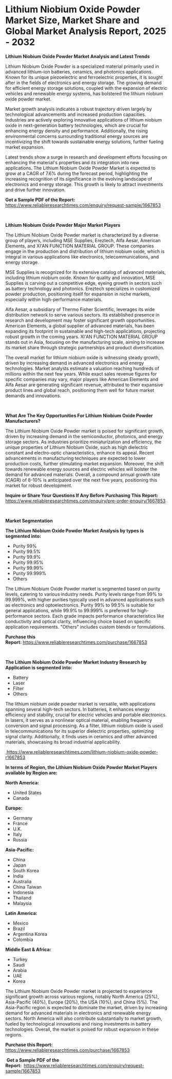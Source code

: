 <p><h1>Lithium Niobium Oxide Powder Market Size, Market Share and Global Market Analysis Report, 2025 - 2032</h1></p><p><strong>Lithium Niobium Oxide Powder Market Analysis and Latest Trends</strong></p>
<p><p>Lithium Niobium Oxide Powder is a specialized material primarily used in advanced lithium-ion batteries, ceramics, and photonics applications. Known for its unique piezoelectric and ferroelectric properties, it is sought after in the fields of electronics and energy storage. The growing demand for efficient energy storage solutions, coupled with the expansion of electric vehicles and renewable energy systems, has bolstered the lithium niobium oxide powder market.</p><p>Market growth analysis indicates a robust trajectory driven largely by technological advancements and increased production capacities. Industries are actively exploring innovative applications of lithium niobium oxide in next-generation battery technologies, which are crucial for enhancing energy density and performance. Additionally, the rising environmental concerns surrounding traditional energy sources are incentivizing the shift towards sustainable energy solutions, further fueling market expansion.</p><p>Latest trends show a surge in research and development efforts focusing on enhancing the material's properties and its integration into new applications. The Lithium Niobium Oxide Powder Market is expected to grow at a CAGR of 7.6% during the forecast period, highlighting the increasing recognition of its significance in the evolving landscape of electronics and energy storage. This growth is likely to attract investments and drive further innovation.</p></p>
<p><strong>Get a Sample PDF of the Report:&nbsp;</strong> <a href="https://www.reliableresearchtimes.com/enquiry/request-sample/1667853?utm_campaign=3384&utm_medium=2&utm_source=Github&utm_content=ia&utm_term=19042025&utm_id=lithium-niobium-oxide-powder">https://www.reliableresearchtimes.com/enquiry/request-sample/1667853</a></p>
<p>&nbsp;</p>
<p><strong>Lithium Niobium Oxide Powder Major Market Players</strong></p>
<p><p>The Lithium Niobium Oxide Powder market is characterized by a diverse group of players, including MSE Supplies, Ereztech, Alfa Aesar, American Elements, and XI'AN FUNCTION MATERIAL GROUP. These companies engage in the production and distribution of lithium niobium oxide, which is integral in various applications like electronics, telecommunications, and energy storage.</p><p>MSE Supplies is recognized for its extensive catalog of advanced materials, including lithium niobium oxide. Known for quality and innovation, MSE Supplies is carving out a competitive edge, eyeing growth in sectors such as battery technology and photonics. Ereztech specializes in customized powder production, positioning itself for expansion in niche markets, especially within high-performance materials. </p><p>Alfa Aesar, a subsidiary of Thermo Fisher Scientific, leverages its wide distribution network to serve various sectors. Its established presence in research and development may foster significant growth opportunities. American Elements, a global supplier of advanced materials, has been expanding its footprint in sustainable and high-tech applications, projecting robust growth in the coming years. XI'AN FUNCTION MATERIAL GROUP stands out in Asia, focusing on the manufacturing scale, aiming to increase its market share through strategic partnerships and product diversification.</p><p>The overall market for lithium niobium oxide is witnessing steady growth, driven by increasing demand in advanced electronics and energy technologies. Market analysts estimate a valuation reaching hundreds of millions within the next few years. While exact sales revenue figures for specific companies may vary, major players like American Elements and Alfa Aesar are generating significant revenue, attributed to their expansive product lines and global reach, positioning them well for future market demands and innovations.</p></p>
<p>&nbsp;</p>
<p><strong>What Are The Key Opportunities For Lithium Niobium Oxide Powder Manufacturers?</strong></p>
<p><p>The Lithium Niobium Oxide Powder market is poised for significant growth, driven by increasing demand in the semiconductor, photonics, and energy storage sectors. As industries prioritize miniaturization and efficiency, the unique properties of Lithium Niobium Oxide, such as high dielectric constant and electro-optic characteristics, enhance its appeal. Recent advancements in manufacturing techniques are expected to lower production costs, further stimulating market expansion. Moreover, the shift towards renewable energy sources and electric vehicles will bolster the demand for advanced materials. Overall, a compound annual growth rate (CAGR) of 8-10% is anticipated over the next five years, positioning this market for robust development.</p></p>
<p><strong>Inquire or Share Your Questions If Any Before Purchasing This Report:</strong> <a href="https://www.reliableresearchtimes.com/enquiry/pre-order-enquiry/1667853?utm_campaign=3384&utm_medium=2&utm_source=Github&utm_content=ia&utm_term=19042025&utm_id=lithium-niobium-oxide-powder">https://www.reliableresearchtimes.com/enquiry/pre-order-enquiry/1667853</a></p>
<p>&nbsp;</p>
<p><strong>Market Segmentation</strong></p>
<p><strong>The Lithium Niobium Oxide Powder Market Analysis by types is segmented into:</strong></p>
<p><ul><li>Purity 99%</li><li>Purity 99.5%</li><li>Purity 99.9%</li><li>Purity 99.95%</li><li>Purity 99.99%</li><li>Purity 99.999%</li><li>Others</li></ul></p>
<p><p>The Lithium Niobium Oxide Powder market is segmented based on purity levels, catering to various industry needs. Purity levels range from 99% to 99.999%, with higher purities typically used in advanced applications such as electronics and optoelectronics. Purity 99% to 99.5% is suitable for general applications, while 99.9% to 99.999% is preferred for high-performance sectors. Each grade impacts performance characteristics like conductivity and optical clarity, influencing choice based on specific application requirements. "Others" includes custom blends or formulations.</p></p>
<p><strong>Purchase this Report:&nbsp;</strong><a href="https://www.reliableresearchtimes.com/purchase/1667853?utm_campaign=3384&utm_medium=2&utm_source=Github&utm_content=ia&utm_term=19042025&utm_id=lithium-niobium-oxide-powder">https://www.reliableresearchtimes.com/purchase/1667853</a></p>
<p>&nbsp;</p>
<p><strong>The Lithium Niobium Oxide Powder Market Industry Research by Application is segmented into:</strong></p>
<p><ul><li>Battery</li><li>Laser</li><li>Filter</li><li>Others</li></ul></p>
<p><p>The lithium niobium oxide powder market is versatile, with applications spanning several high-tech sectors. In batteries, it enhances energy efficiency and stability, crucial for electric vehicles and portable electronics. In lasers, it serves as a nonlinear optical material, enabling frequency conversion and signal processing. As a filter, lithium niobium oxide is used in telecommunications for its superior dielectric properties, optimizing signal clarity. Additionally, it finds uses in ceramics and other advanced materials, showcasing its broad industrial applicability.</p></p>
<p><a href="https://www.reliableresearchtimes.com/lithium-niobium-oxide-powder-r1667853?utm_campaign=3384&utm_medium=2&utm_source=Github&utm_content=ia&utm_term=19042025&utm_id=lithium-niobium-oxide-powder">&nbsp;https://www.reliableresearchtimes.com/lithium-niobium-oxide-powder-r1667853</a></p>
<p><strong>In terms of Region, the Lithium Niobium Oxide Powder Market Players available by Region are:</strong></p>
<p>
    <p> <strong> North America: </strong>
        <ul>
            <li>United States</li>
            <li>Canada</li>
        </ul>
        </p> 
    <p> <strong> Europe: </strong>
        <ul>
            <li>Germany</li>
            <li>France</li>
            <li>U.K.</li>
            <li>Italy</li>
            <li>Russia</li>
        </ul>
        </p> 
    <p> <strong> Asia-Pacific: </strong>
        <ul>
            <li>China</li>
            <li>Japan</li>
            <li>South Korea</li>
            <li>India</li>
            <li>Australia</li>
            <li>China Taiwan</li>
            <li>Indonesia</li>
            <li>Thailand</li>
            <li>Malaysia</li>
        </ul>
        </p> 
    <p> <strong> Latin America: </strong>
        <ul>
            <li>Mexico</li>
            <li>Brazil</li>
            <li>Argentina Korea</li>
            <li>Colombia</li>
        </ul>
        </p> 
    <p> <strong> Middle East & Africa: </strong>
        <ul>
            <li>Turkey</li>
            <li>Saudi</li>
            <li>Arabia</li>
            <li>UAE</li>
            <li>Korea</li>
        </ul>
    </p>
    </p>
<p><p>The Lithium Niobium Oxide Powder market is projected to experience significant growth across various regions, notably North America (25%), Asia-Pacific (40%), Europe (20%), the USA (10%), and China (5%). The Asia-Pacific region is expected to dominate the market, driven by increasing demand for advanced materials in electronics and renewable energy sectors. North America will also contribute substantially to market growth, fueled by technological innovations and rising investments in battery technologies. Overall, the market is poised for robust expansion in these regions.</p></p>
<p><strong>Purchase this Report: </strong><a href="https://www.reliableresearchtimes.com/purchase/1667853?utm_campaign=3384&utm_medium=2&utm_source=Github&utm_content=ia&utm_term=19042025&utm_id=lithium-niobium-oxide-powder">https://www.reliableresearchtimes.com/purchase/1667853</a></p>
<p>&nbsp;<strong>Get a Sample PDF of the Report:&nbsp;&nbsp;</strong><a href="https://www.reliableresearchtimes.com/enquiry/request-sample/1667853?utm_campaign=3384&utm_medium=2&utm_source=Github&utm_content=ia&utm_term=19042025&utm_id=lithium-niobium-oxide-powder">https://www.reliableresearchtimes.com/enquiry/request-sample/1667853</a></p>
<p><strong></strong></p>
<p><p></p><p></p><p></p></p>